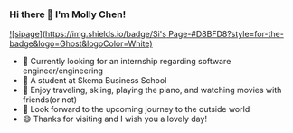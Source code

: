 ### Hi there 👋 I'm Molly Chen!

[![sipage](https://img.shields.io/badge/Si's Page-#D8BFD8?style=for-the-badge&logo=Ghost&logoColor=White)](https://siichen.github.io/Personal-Page/Si's%20Page.html)

- 🔭 Currently looking for an internship regarding software engineer/engineering
- 🌱 A student at Skema Business School
- 👯 Enjoy traveling, skiing, playing the piano, and watching movies with friends(or not)
- 💬 Look forward to the upcoming journey to the outside world
- 😄 Thanks for visiting and I wish you a lovely day!
